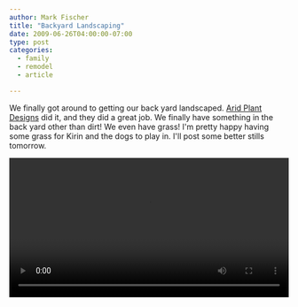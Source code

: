 ```yaml
---
author: Mark Fischer
title: "Backyard Landscaping"
date: 2009-06-26T04:00:00-07:00
type: post
categories:
  - family
  - remodel
  - article

---
```


We finally got around to getting our back yard landscaped.  [Arid Plant Designs][1] did it, and they did a great job.  We finally have something in the back yard other than dirt!  We even have grass!  I'm pretty happy having some grass for Kirin and the dogs to play in.  I'll post some better stills tomorrow.

[1]: http://www.aridplantdesigns.com/

<!--more-->

<video width="100%" controls>
 <source src="/blog/2009/landscaping.mov" type="video/mp4" />
</video>
